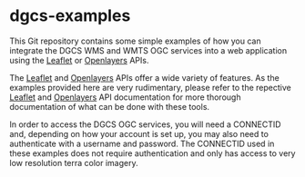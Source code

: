 # dgcs-examples

This Git repository contains some simple examples of how you can integrate the DGCS WMS and WMTS OGC services into 
a web application using the [Leaflet](http://leafletjs.com/reference-1.1.0.html) or [Openlayers](http://openlayers.org/en/latest/apidoc/)
APIs.

The [Leaflet](http://leafletjs.com/reference-1.1.0.html) and [Openlayers](http://openlayers.org/en/latest/apidoc/)
APIs offer a wide variety of features.  As the examples provided here are very rudimentary, please refer to the repective
[Leaflet](http://leafletjs.com/reference-1.1.0.html) and [Openlayers](http://openlayers.org/en/latest/apidoc/) API 
documentation for more thorough documentation of what can be done with these tools.

In order to access the DGCS OGC services, you will need a CONNECTID and, depending on how your account is set up, you 
may also need to authenticate with a username and password.  The CONNECTID used in these examples does not require 
authentication and only has access to very low resolution terra color imagery.
